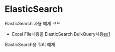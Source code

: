 # ElasticSearch
ElasticSearch 사용 예제 코드
- Excel File내용을 ElasticSearch BulkQuery사용[ex1]

ElasticSearch용 쿼리 예제








[ex1]:https://github.com/korn4626/ElasticSearch/blob/main/ExlToBulk.py

